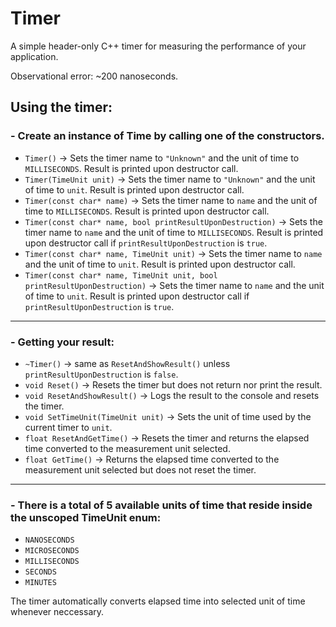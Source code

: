 # Timer
A simple header-only C++ timer for measuring the performance of your application.

Observational error: ~200 nanoseconds.

## Using the timer:
### - Create an instance of Time by calling one of the constructors.
- `Timer()` -> Sets the timer name to `"Unknown"` and the unit of time to `MILLISECONDS`. Result is printed upon destructor call.
- `Timer(TimeUnit unit)` -> Sets the timer name to `"Unknown"` and the unit of time to `unit`. Result is printed upon destructor call.
- `Timer(const char* name)` -> Sets the timer name to `name` and the unit of time to `MILLISECONDS`. Result is printed upon destructor call.
- `Timer(const char* name, bool printResultUponDestruction)` -> Sets the timer name to `name` and the unit of time to `MILLISECONDS`. Result is printed upon destructor call if `printResultUponDestruction` is `true`.
- `Timer(const char* name, TimeUnit unit)` -> Sets the timer name to `name` and the unit of time to `unit`. Result is printed upon destructor call.
- `Timer(const char* name, TimeUnit unit, bool printResultUponDestruction)` -> Sets the timer name to `name` and the unit of time to `unit`. Result is printed upon destructor call if `printResultUponDestruction` is `true`.
---
### - Getting your result:
- `~Timer()` -> same as `ResetAndShowResult()` unless `printResultUponDestruction` is `false`.
- `void Reset()` -> Resets the timer but does not return nor print the result.
- `void ResetAndShowResult()` -> Logs the result to the console and resets the timer.
- `void SetTimeUnit(TimeUnit unit)` -> Sets the unit of time used by the current timer to `unit`.
- `float ResetAndGetTime()` -> Resets the timer and returns the elapsed time converted to the measurement unit selected.
- `float GetTime()` -> Returns the elapsed time converted to the measurement unit selected but does not reset the timer.
---
### - There is a total of 5 available units of time that reside inside the unscoped TimeUnit enum:
- `NANOSECONDS`
- `MICROSECONDS`
- `MILLISECONDS`
- `SECONDS`
- `MINUTES`

The timer automatically converts elapsed time into selected unit of time whenever neccessary.

